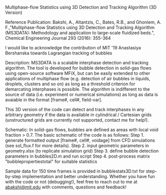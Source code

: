 Multiphase-flow Statistics using 3D Detection and Tracking Algorithm (3D Version)

Reference Publication: Bakshi, A., Altantzis, C., Bates, R.B., and Ghoniem, A. F.,"Multiphase-flow Statistics using 3D Detection and Tracking Algorithm (MS3DATA): Methodology and application to large-scale fluidized beds.", Chemical Engineering Journal 293 (2016): 355-364

I would like to acknowledge the contribution of MIT '19 Anastasiya Bershanska towards Lagrangian tracking of bubbles

Description: MS3DATA is a scalable interphase detection and tracking algorithm. The tool is developed for bubble detection in solid-gas flows using open-source software MFiX, but can be easily extended to other applications of multiphase flow (e.g. detection of air bubbles in liquids, droplets, clusters and so on) as long as a threshold criterion for demarcating interphases is possible. The algorithm is indifferent to the source of data (i.e. experiment or numerical simulations) as long as data is avaiable in the format [frame#, cell#, field-var]. 

This 3D version of the code can detect and track interphases in any arbitrary geometry if the data is available in cylindrical / Cartesian grids (unstructured grids are currently not supported, contact me for help!). 

Schematic: In solid-gas flows, bubbles are defined as areas with local void fraction > 0.7. The basic schematic of the code is as follows: Step 1. generate formatted output [frame#, cell#, voidage] from CFD simulations (see sol_flux.f for more details). Step 2. input geometric parameters in geometry.xlsx (to replicate simulation grid) Step 3. define bubble detection parameters in bubbles2D.m and run script Step 4. post-process matrix "bubblepropertiestotal" for suitable statistics

Sample data for 150 time frames is provided in bubblestats3D.txt for step-by-step implementation and better understanding. Whether you have fun with the code or not (debugging!), feel free to reach out to me at abakshi@mit.edu with comments, questions and feedback!
